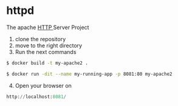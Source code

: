 # httpd

The apache [HTTP ](https://hub.docker.com/_/httpd) Server Project

1. clone the repository
2. move to the right directory
3. Run the next commands
```bash
$ docker build -t my-apache2 .

$ docker run -dit --name my-running-app -p 8081:80 my-apache2
```
4. Open your browser on 
```python
http://localhost:8081/
```
